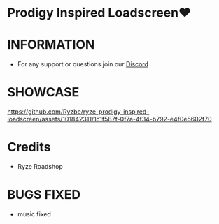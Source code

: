 # Prodigy Inspired Loadscreen❤️

# INFORMATION
- For any support or questions join our [Discord](https://discord.gg/HKu3xVA7m3)

# SHOWCASE
https://github.com/Ryzbe/ryze-prodigy-inspired-loadscreen/assets/101842311/1c1f587f-0f7a-4f34-b792-e4f0e5602f70


# Credits
- Ryze Roadshop

# BUGS FIXED

- music fixed
